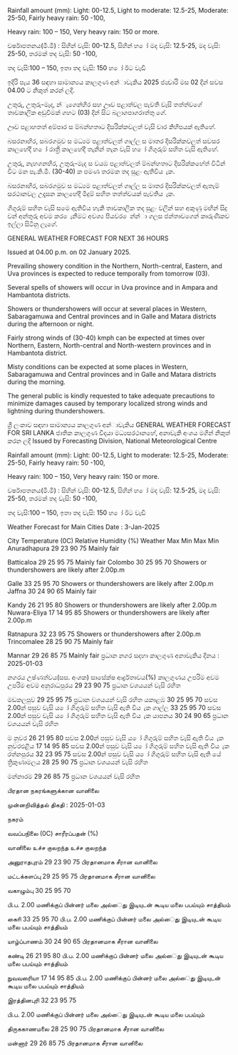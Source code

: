 Rainfall amount (mm): Light: 00-12.5, Light to moderate: 12.5-25, Moderate: 25-50, Fairly heavy rain: 50 -100,

Heavy rain: 100 – 150, Very heavy rain: 150 or more.

වර්ෂාපතනය(මි.මී) : සිහින් වැසි: 00-12.5, සිහින් හ ෝ මද වැසි: 12.5-25, මද වැසි: 25-50, තරමක් තද වැසි: 50 -100,

තද වැසි:100 – 150, ඉතා තද වැසි: 150 හ ෝ ඊට වැඩි

ඉදිරි පැය 36 සඳහා සාමාන්‍යය කාලගුණ අන්‍ාවැකිය 2025 ජන්‍වාරි මස 02 දින්‍ සවස 04.00 ට නිකුත් කරන්‍ ලදි.

උතුරු, උතුරු-මැද, න්‍ැගෙන්‍හිර සහ ඌව පළාත්වල පැවති වැසි තත්ත්වගේ තාවකාලික අඩුවීමක් ගහට (03) දින්‍ සිට බලාගපාගරාත්තු ගේ.

ඌව පළාහතත් අම්පාර ස ම්බන්හතාට දිසරික්කවලත් වැසි වාර කිහිපයක් ඇතිහේ.

බසරනාහිර, සබරගමුව ස මධ්‍යම පළාත්වලත් ගාල්ල ස මාතර දිසරික්කවලත් සවසර කාලහේදී හ ෝ රාත්‍රී කාලහේදී තැනින් තැන වැසි හ ෝ ගිගුරුම් සහිත වැසි ඇතිහේ.

උතුරු, නැහගනහිර, උතුරු-මැද ස වයඹ පළාත්වලත් ම්බන්හතාට දිසරික්කහේත් විටින් විට මන පැ.කි.මී. (30-40) ක පමණ තරමක තද සුළං ඇතිවිය ැක.

බසරනාහිර, සබරගමුව ස මධ්‍යම පළාත්වලත් ගාල්ල ස මාතර දිසරික්කවලත් ඇතැම් සරථානවල උදෑසන කාලහේදී මීදුම් සහිත තත්ත්වයක් පැවතිය ැක.

ගිගුරුම් සහිත වැසි සමෙ ඇතිවිය හැකි තාවකාලික තද සුළං වලින් සහ අකුණු මඟින් සිදු වන්‍ අන්‍තුරු අවම කර ෙැනීමට අවශ්‍ය පියවර ෙන්න්‍ා ගලස ජන්‍තාවගෙන් කාරුණිකව ඉල්ලා සිටිනු ලැගේ.

GENERAL WEATHER FORECAST FOR NEXT 36 HOURS

Issued at 04.00 p.m. on 02 January 2025.

Prevailing showery condition in the Northern, North-central, Eastern, and Uva provinces is expected to reduce temporally from tomorrow (03).

Several spells of showers will occur in Uva province and in Ampara and Hambantota districts.

Showers or thundershowers will occur at several places in Western, Sabaragamuwa and Central provinces and in Galle and Matara districts during the afternoon or night.

Fairly strong winds of (30-40) kmph can be expected at times over Northern, Eastern, North-central and North-western provinces and in Hambantota district.

Misty conditions can be expected at some places in Western, Sabaragamuwa and Central provinces and in Galle and Matara districts during the morning.

The general public is kindly requested to take adequate precautions to minimize damages caused by temporary localized strong winds and lightning during thundershowers.

ශ්‍රී ලංකාව සඳහා සාමාන්‍යය කාලගුණ අන්‍ාවැකිය GENERAL WEATHER FORECAST FOR SRI LANKA ජාතික කාලගුණ විදයා මධ්‍යසරථානහේ, අනාවැකි අංශය මගින් නිකුත් කරන ලදි Issued by Forecasting Division, National Meteorological Centre

Rainfall amount (mm): Light: 00-12.5, Light to moderate: 12.5-25, Moderate: 25-50, Fairly heavy rain: 50 -100,

Heavy rain: 100 – 150, Very heavy rain: 150 or more.

වර්ෂාපතනය(මි.මී) : සිහින් වැසි: 00-12.5, සිහින් හ ෝ මද වැසි: 12.5-25, මද වැසි: 25-50, තරමක් තද වැසි: 50 -100,

තද වැසි:100 – 150, ඉතා තද වැසි: 150 හ ෝ ඊට වැඩි

Weather Forecast for Main Cities Date : 3-Jan-2025

City Temperature (0C) Relative Humidity (%) Weather Max Min Max Min Anuradhapura 29 23 90 75 Mainly fair

Batticaloa 29 25 95 75 Mainly fair Colombo 30 25 95 70 Showers or thundershowers are likely after 2.00p.m

Galle 33 25 95 70 Showers or thundershowers are likely after 2.00p.m Jaffna 30 24 90 65 Mainly fair

Kandy 26 21 95 80 Showers or thundershowers are likely after 2.00p.m Nuwara-Eliya 17 14 95 85 Showers or thundershowers are likely after 2.00p.m

Ratnapura 32 23 95 75 Showers or thundershowers after 2.00p.m Trincomalee 28 25 90 75 Mainly fair

Mannar 29 26 85 75 Mainly fair ප්‍රධාන නගර සදහා කාලගුණ අනාවැකිය දිනය : 2025-01-03

නගරය උෂ්ණත්වය(සස. අංශක) සාසේක්ෂ ආර්ද්‍රතාවය(%) කාලගුණය උපරිම අවම උපරිම අවම අනුරාධපුරය 29 23 90 75 ප්‍රධාන වශයයන් වැසි රහිත

මඩකලපුව 29 25 95 75 ප්‍රධාන වශයයන් වැසි රහිත යකාළඹ 30 25 95 70 සවස 2.00න් පසුව වැසි ය ෝ ගිගුරුම් සහිත වැසි ඇති විය ැක ගාල්ල 33 25 95 70 සවස 2.00න් පසුව වැසි ය ෝ ගිගුරුම් සහිත වැසි ඇති විය ැක යාපනය 30 24 90 65 ප්‍රධාන වශයයන් වැසි රහිත

ම නුවර 26 21 95 80 සවස 2.00න් පසුව වැසි ය ෝ ගිගුරුම් සහිත වැසි ඇති විය ැක නුවරඑළිය 17 14 95 85 සවස 2.00න් පසුව වැසි ය ෝ ගිගුරුම් සහිත වැසි ඇති විය ැක රත්නපුරය 32 23 95 75 සවස 2.00න් පසුව වැසි ය ෝ ගිගුරුම් සහිත වැසි ඇති යේ ත්‍රිකුණාමලය 28 25 90 75 ප්‍රධාන වශයයන් වැසි රහිත

මන්නාරම 29 26 85 75 ප්‍රධාන වශයයන් වැසි රහිත

பிரதான நகரங்களுக்கான வானிலை

முன்னறிவித்தல் திகதி : 2025-01-03

நகரம்

வவப்பநிலை (0C) சாரீரப்பதன் (%)

வானிலை உச்ச குலறந்த உச்ச குலறந்த

அனுராதபுரம் 29 23 90 75 பிரதானமாக சீரான வானிலை

மட்டக்களப்பு 29 25 95 75 பிரதானமாக சீரான வானிலை

வகாழும்பு 30 25 95 70

பி.ப. 2.00 மணிக்குப் பின்னர் மலை அல்ைது இடியுடன் கூடிய மலை பபய்யும் சாத்தியம்

காைி 33 25 95 70 பி.ப. 2.00 மணிக்குப் பின்னர் மலை அல்ைது இடியுடன் கூடிய மலை பபய்யும் சாத்தியம்

யாழ்ப்பாணம் 30 24 90 65 பிரதானமாக சீரான வானிலை

கண்டி 26 21 95 80 பி.ப. 2.00 மணிக்குப் பின்னர் மலை அல்ைது இடியுடன் கூடிய மலை பபய்யும் சாத்தியம்

நுவவரைியா 17 14 95 85 பி.ப. 2.00 மணிக்குப் பின்னர் மலை அல்ைது இடியுடன் கூடிய மலை பபய்யும் சாத்தியம்

இரத்தினபுரி 32 23 95 75

பி.ப. 2.00 மணிக்குப் பின்னர் மலை அல்ைது இடியுடன் கூடிய மலை பபய்யும்

திருககாணமலை 28 25 90 75 பிரதானமாக சீரான வானிலை

மன்னார் 29 26 85 75 பிரதானமாக சீரான வானிலை